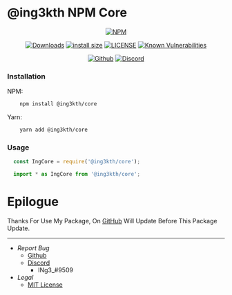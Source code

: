 # @ing3kth NPM Core

<!-- Main -->
<div align="center">

  [![NPM](https://nodei.co/npm/@ing3kth/core.png)](https://nodei.co/npm/@ing3kth/core)

   [![Downloads](https://badgen.net/npm/dt/@ing3kth/core?icon=npm)](https://www.npmjs.com/package/@ing3kth/core)
   [![install size](https://packagephobia.com/badge?p=@ing3kth/core)](https://packagephobia.com/result?p=@ing3kth/core)
   [![LICENSE](https://badgen.net/badge/license/MIT/blue)](https://github.com/KTNG-3/npm-core/blob/main/LICENSE)
   [![Known Vulnerabilities](https://snyk.io/test/npm/@ing3kth/core/badge.svg)](https://snyk.io/test/npm/@ing3kth/core)

   [![Github](https://badgen.net/badge/icon/github?icon=github&label)](https://github.com/KTNG-3/npm-core)
   [![Discord](https://badgen.net/badge/icon/discord?icon=discord&label)](https://discord.gg/pbyWbUYjyt)

</div>

### Installation

NPM:

```bash
    npm install @ing3kth/core
```

Yarn: 

```bash
    yarn add @ing3kth/core
```

### Usage

```javascript
  const IngCore = require('@ing3kth/core');
```

```typescript
  import * as IngCore from '@ing3kth/core';
```

# Epilogue

Thanks For Use My Package,
On [GitHub](https://github.com/KTNG-3/npm-core) Will Update Before This Package Update.

***

- *Report Bug*
  - [Github](https://github.com/KTNG-3/npm-core/issues)
  - [Discord](https://discord.gg/pbyWbUYjyt)
    - INg3_#9509
- *Legal*
  - [MIT License](https://github.com/KTNG-3/npm-core/blob/main/LICENSE)